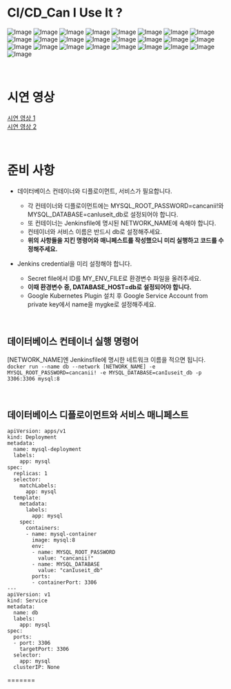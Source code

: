 # CI/CD_Can I Use It ?
![Image](https://github.com/user-attachments/assets/4b367d1d-443e-4da8-bc1c-23f4c079ce21)
![Image](https://github.com/user-attachments/assets/aa938312-7b7d-4f82-8046-5f068b2c2c12)
![Image](https://github.com/user-attachments/assets/5ecb82dd-d54c-408f-87d9-a2bd0fd2c987)
![Image](https://github.com/user-attachments/assets/c7a3461e-255a-4ff4-8ec0-e5ed82eb8e2c)
![Image](https://github.com/user-attachments/assets/6303fad1-07f8-4757-b015-c4e489dfc4ce)
![Image](https://github.com/user-attachments/assets/7d7775e4-02fd-4e60-92b9-6bf1c0228dc7)
![Image](https://github.com/user-attachments/assets/b346da7e-2c7f-476a-a8d8-349d28509966)
![Image](https://github.com/user-attachments/assets/9088c1c1-950a-4291-9682-5d646eaddc76)
![Image](https://github.com/user-attachments/assets/08ad057e-f697-4da1-9baf-15c994550eac)
![Image](https://github.com/user-attachments/assets/ad0e4c05-a8cc-434c-83e5-65932510aaa5)
![Image](https://github.com/user-attachments/assets/30c9bc65-3a15-4fc8-8bd2-91f7bcf9d7c3)
![Image](https://github.com/user-attachments/assets/b4a39c95-7a82-41ac-b05f-13470750678c)
![Image](https://github.com/user-attachments/assets/d272baed-e0f7-464e-b0d7-de3842361ef7)
![Image](https://github.com/user-attachments/assets/cbc7a1bf-9323-4e06-ab98-9f56fc345116)
![Image](https://github.com/user-attachments/assets/0829e24b-58c7-47e2-ae9a-7c78cfd6d3ca)
![Image](https://github.com/user-attachments/assets/005ace58-d7fb-47f3-815a-03adeb3555e2)
![Image](https://github.com/user-attachments/assets/a8454e3f-cf5d-4e53-8a0d-0e0f081f2801)
![Image](https://github.com/user-attachments/assets/b5d52e6f-7012-4e46-bdf0-dc65c9aaa832)
![Image](https://github.com/user-attachments/assets/23e18cda-a267-4b57-b357-a117d31af396)
![Image](https://github.com/user-attachments/assets/04503b1a-6d50-4008-b784-57784410e172)
![Image](https://github.com/user-attachments/assets/08e2a946-0228-447d-a3a4-05cec52f7736)
![Image](https://github.com/user-attachments/assets/547d99b5-49e9-4edc-a325-05d79c5f1d1b)
![Image](https://github.com/user-attachments/assets/f4e113fd-4aec-43b5-a95f-df86d3aaeb80)
![Image](https://github.com/user-attachments/assets/9b8356c5-78a5-4efa-9910-68e9e03b566e)
![Image](https://github.com/user-attachments/assets/6d83a243-7671-4736-b66c-4cecb147cd47)

<br />

# 시연 영상
[시연 영상 1](https://youtu.be/lgLnvRLSWRs)
<br />
[시연 영상 2](https://youtu.be/ILNLP22bFAo)

<br/>

# 준비 사항
- 데이터베이스 컨테이너와 디플로이먼트, 서비스가 필요합니다.
  - 각 컨테이너와 디플로이먼트에는 MYSQL_ROOT_PASSWORD=cancanii!와 MYSQL_DATABASE=canIuseit_db로 설정되어야 합니다.
  - 또 컨테이너는 Jenkinsfile에 명시된 NETWORK_NAME에 속해야 합니다.
  - 컨테이너와 서비스 이름은 반드시 db로 설정해주세요.
  - **위의 사항들을 지킨 명령어와 매니페스트를 작성했으니 미리 실행하고 코드를 수정해주세요.**
 
- Jenkins credential을 미리 설정해야 합니다.
  - Secret file에서 ID를 MY_ENV_FILE로 환경변수 파일을 올려주세요.
  - **이때 환경변수 중, DATABASE_HOST=db로 설정되어야 합니다.**
  - Google Kubernetes Plugin 설치 후 Google Service Account from private key에서 name을 mygke로 설정해주세요.


<br/>

## 데이터베이스 컨테이너 실행 명령어
[NETWORK_NAME]엔 Jenkinsfile에 명시한 네트워크 이름을 적으면 됩니다.
`docker run --name db --network [NETWORK_NAME] -e MYSQL_ROOT_PASSWORD=cancanii! -e MYSQL_DATABASE=canIuseit_db -p 3306:3306 mysql:8`

<br/>

## 데이터베이스 디플로이먼트와 서비스 매니페스트
```
apiVersion: apps/v1
kind: Deployment
metadata:
  name: mysql-deployment
  labels:
    app: mysql
spec:
  replicas: 1
  selector:
    matchLabels:
      app: mysql
  template:
    metadata:
      labels:
        app: mysql
    spec:
      containers:
      - name: mysql-container
        image: mysql:8
        env:
        - name: MYSQL_ROOT_PASSWORD
          value: "cancanii!"
        - name: MYSQL_DATABASE
          value: "canIuseit_db"
        ports:
        - containerPort: 3306
---
apiVersion: v1
kind: Service
metadata:
  name: db
  labels:
    app: mysql
spec:
  ports:
  - port: 3306
    targetPort: 3306
  selector:
    app: mysql
  clusterIP: None
```
=======
